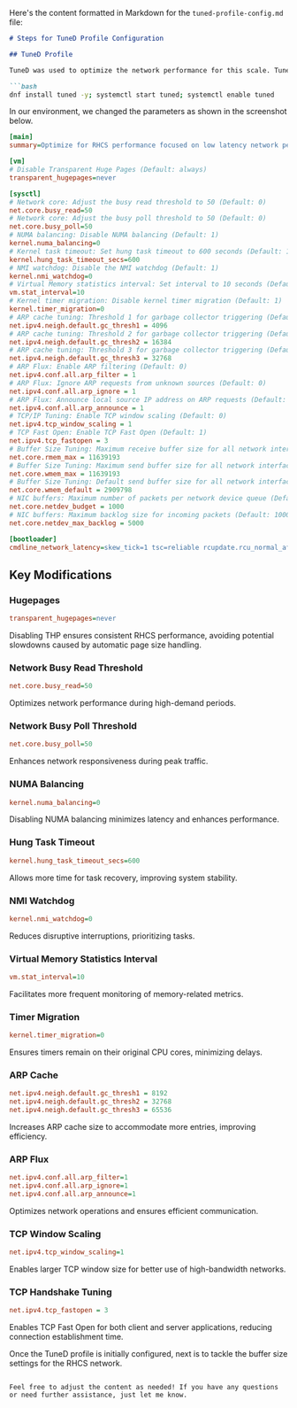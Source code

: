
Here's the content formatted in Markdown for the `tuned-profile-config.md` file:

```markdown
# Steps for TuneD Profile Configuration

## TuneD Profile

TuneD was used to optimize the network performance for this scale. TuneD can be installed via:

```bash
dnf install tuned -y; systemctl start tuned; systemctl enable tuned
```

In our environment, we changed the parameters as shown in the screenshot below.

```ini
[main]
summary=Optimize for RHCS performance focused on low latency network performance

[vm]
# Disable Transparent Huge Pages (Default: always)
transparent_hugepages=never

[sysctl]
# Network core: Adjust the busy read threshold to 50 (Default: 0)
net.core.busy_read=50
# Network core: Adjust the busy poll threshold to 50 (Default: 0)
net.core.busy_poll=50
# NUMA balancing: Disable NUMA balancing (Default: 1)
kernel.numa_balancing=0
# Kernel task timeout: Set hung task timeout to 600 seconds (Default: 120)
kernel.hung_task_timeout_secs=600
# NMI watchdog: Disable the NMI watchdog (Default: 1)
kernel.nmi_watchdog=0
# Virtual Memory statistics interval: Set interval to 10 seconds (Default: 1)
vm.stat_interval=10
# Kernel timer migration: Disable kernel timer migration (Default: 1)
kernel.timer_migration=0
# ARP cache tuning: Threshold 1 for garbage collector triggering (Default: 128)
net.ipv4.neigh.default.gc_thresh1 = 4096
# ARP cache tuning: Threshold 2 for garbage collector triggering (Default: 512)
net.ipv4.neigh.default.gc_thresh2 = 16384
# ARP cache tuning: Threshold 3 for garbage collector triggering (Default: 1024)
net.ipv4.neigh.default.gc_thresh3 = 32768
# ARP Flux: Enable ARP filtering (Default: 0)
net.ipv4.conf.all.arp_filter = 1
# ARP Flux: Ignore ARP requests from unknown sources (Default: 0)
net.ipv4.conf.all.arp_ignore = 1
# ARP Flux: Announce local source IP address on ARP requests (Default: 0)
net.ipv4.conf.all.arp_announce = 1
# TCP/IP Tuning: Enable TCP window scaling (Default: 0)
net.ipv4.tcp_window_scaling = 1
# TCP Fast Open: Enable TCP Fast Open (Default: 1)
net.ipv4.tcp_fastopen = 3
# Buffer Size Tuning: Maximum receive buffer size for all network interfaces (Default: 212992)
net.core.rmem_max = 11639193
# Buffer Size Tuning: Maximum send buffer size for all network interfaces (Default: 212992)
net.core.wmem_max = 11639193
# Buffer Size Tuning: Default send buffer size for all network interfaces (Default: 212992)
net.core.wmem_default = 2909798
# NIC buffers: Maximum number of packets per network device queue (Default: 300)
net.core.netdev_budget = 1000
# NIC buffers: Maximum backlog size for incoming packets (Default: 1000)
net.core.netdev_max_backlog = 5000

[bootloader]
cmdline_network_latency=skew_tick=1 tsc=reliable rcupdate.rcu_normal_after_boot=1
```

## Key Modifications

### Hugepages
```ini
transparent_hugepages=never
```
Disabling THP ensures consistent RHCS performance, avoiding potential slowdowns caused by automatic page size handling.

### Network Busy Read Threshold
```ini
net.core.busy_read=50
```
Optimizes network performance during high-demand periods.

### Network Busy Poll Threshold
```ini
net.core.busy_poll=50
```
Enhances network responsiveness during peak traffic.

### NUMA Balancing
```ini
kernel.numa_balancing=0
```
Disabling NUMA balancing minimizes latency and enhances performance.

### Hung Task Timeout
```ini
kernel.hung_task_timeout_secs=600
```
Allows more time for task recovery, improving system stability.

### NMI Watchdog
```ini
kernel.nmi_watchdog=0
```
Reduces disruptive interruptions, prioritizing tasks.

### Virtual Memory Statistics Interval
```ini
vm.stat_interval=10
```
Facilitates more frequent monitoring of memory-related metrics.

### Timer Migration
```ini
kernel.timer_migration=0
```
Ensures timers remain on their original CPU cores, minimizing delays.

### ARP Cache
```ini
net.ipv4.neigh.default.gc_thresh1 = 8192  
net.ipv4.neigh.default.gc_thresh2 = 32768 
net.ipv4.neigh.default.gc_thresh3 = 65536
```
Increases ARP cache size to accommodate more entries, improving efficiency.

### ARP Flux
```ini
net.ipv4.conf.all.arp_filter=1 
net.ipv4.conf.all.arp_ignore=1 
net.ipv4.conf.all.arp_announce=1
```
Optimizes network operations and ensures efficient communication.

### TCP Window Scaling
```ini
net.ipv4.tcp_window_scaling=1
```
Enables larger TCP window size for better use of high-bandwidth networks.

### TCP Handshake Tuning
```ini
net.ipv4.tcp_fastopen = 3
```
Enables TCP Fast Open for both client and server applications, reducing connection establishment time.

Once the TuneD profile is initially configured, next is to tackle the buffer size settings for the RHCS network.
```

Feel free to adjust the content as needed! If you have any questions or need further assistance, just let me know.
